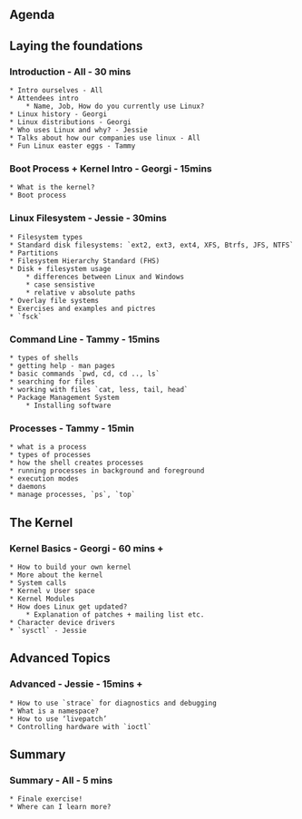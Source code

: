 ## Agenda

## Laying the foundations
### Introduction - All - 30 mins
    * Intro ourselves - All
    * Attendees intro
        * Name, Job, How do you currently use Linux?
    * Linux history - Georgi
    * Linux distributions - Georgi
    * Who uses Linux and why? - Jessie
    * Talks about how our companies use linux - All
    * Fun Linux easter eggs - Tammy

### Boot Process + Kernel Intro - Georgi - 15mins
    * What is the kernel?
    * Boot process

### Linux Filesystem - Jessie - 30mins
    * Filesystem types
    * Standard disk filesystems: `ext2, ext3, ext4, XFS, Btrfs, JFS, NTFS`
    * Partitions
    * Filesystem Hierarchy Standard (FHS)
    * Disk + filesystem usage
        * differences between Linux and Windows
        * case sensistive
        * relative v absolute paths
    * Overlay file systems
    * Exercises and examples and pictres
    * `fsck`

### Command Line - Tammy - 15mins
    * types of shells
    * getting help - man pages
    * basic commands `pwd, cd, cd .., ls`
    * searching for files
    * working with files `cat, less, tail, head`
    * Package Management System
        * Installing software

### Processes - Tammy - 15min
    * what is a process
    * types of processes
    * how the shell creates processes 
    * running processes in background and foreground
    * execution modes
    * daemons
    * manage processes, `ps`, `top`

## The Kernel
### Kernel Basics - Georgi - 60 mins +
    * How to build your own kernel
    * More about the kernel
    * System calls
    * Kernel v User space
    * Kernel Modules
    * How does Linux get updated?
        * Explanation of patches + mailing list etc.
    * Character device drivers
    * `sysctl` - Jessie

## Advanced Topics 
### Advanced - Jessie - 15mins +
    * How to use `strace` for diagnostics and debugging
    * What is a namespace?
    * How to use ‘livepatch’
    * Controlling hardware with `ioctl`

## Summary
### Summary - All - 5 mins
    * Finale exercise!
    * Where can I learn more? 